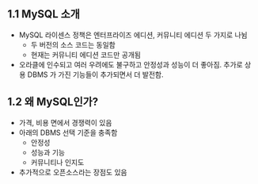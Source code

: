 ## 1.1 MySQL 소개

- MySQL 라이센스 정책은 엔터프라이즈 에디션, 커뮤니티 에디션 두 가지로 나뉨
    - 두 버전의 소스 코드는 동일함
    - 현재는 커뮤니티 에디션 코드만 공개됨
- 오라클에 인수되고 여러 우려에도 불구하고 안정성과 성능이 더 좋아짐. 추가로 상용 DBMS 가 가진 기능들이 추가되면서 더 발전함.

## 1.2 왜 MySQL인가?

- 가격, 비용 면에서 경쟁력이 있음
- 아래의 DBMS 선택 기준을 충족함
    - 안정성
    - 성능과 기능
    - 커뮤니티나 인지도
- 추가적으로 오픈소스라는 장점도 있음
